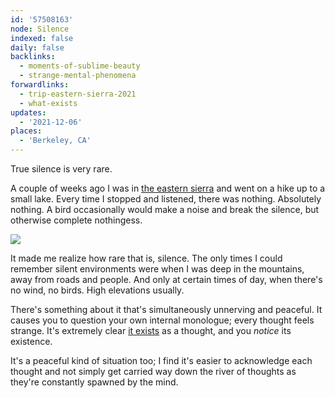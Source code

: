 ```yaml
---
id: '57508163'
node: Silence
indexed: false
daily: false
backlinks:
  - moments-of-sublime-beauty
  - strange-mental-phenomena
forwardlinks:
  - trip-eastern-sierra-2021
  - what-exists
updates:
  - '2021-12-06'
places:
  - 'Berkeley, CA'
---
```

True silence is very rare. 

A couple of weeks ago I was in [the eastern sierra](trip-eastern-sierra-2021.md) and went on a hike up to a small lake. Every time I stopped and listened, there was nothing. Absolutely nothing. A bird occasionally would make a noise and break the silence, but otherwise complete nothingess. 

![](images/57508163/QZPEoHXnhr.webp " ")

It made me realize how rare that is, silence. The only times I could remember silent environments were when I was deep in the mountains, away from roads and people. And only at certain times of day, when there's no wind, no birds. High elevations usually. 

There's something about it that's simultaneously unnerving and peaceful. It causes you to question your own internal monologue; every thought feels strange. It's extremely clear [it exists](what-exists.md) as a thought, and you *notice* its existence. 

It's a peaceful kind of situation too; I find it's easier to acknowledge each thought and not simply get carried way down the river of thoughts as they're constantly spawned by the mind. 
